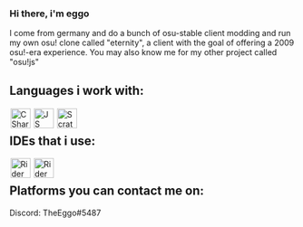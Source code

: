 ### Hi there, i'm eggo

I come from germany and do a bunch of osu-stable client modding and run my own osu! clone called "eternity", a client with the goal of offering a 2009 osu!-era experience.
You may also know me for my other project called "osu!js"

## Languages i work with:
<img style="padding: 1.5px" align="left" alt="CSharp" width="35px" src="https://cdn.worldvectorlogo.com/logos/c--4.svg"/>
<img style="padding: 1.5px" align="left" alt="JS" width="35px" src="https://cdn.worldvectorlogo.com/logos/logo-javascript.svg"/>
<img style="padding: 1.5px" align="left" alt="Scratch" width="35px" src="https://image.winudf.com/v2/image1/b3JnLnNjcmF0Y2hfaWNvbl8xNTc0MjEwMDgxXzA0Ng/icon.png?w=&fakeurl=1"/>
<br>

## IDEs that i use:

<img style="padding: 1.5px" align="left" alt="Rider" width="35px" src="https://resources.jetbrains.com/storage/products/rider/img/meta/rider_logo_300x300.png"/>
<img style="padding: 1.5px" align="left" alt="Rider" width="35px" src="https://upload.wikimedia.org/wikipedia/commons/thumb/5/59/Visual_Studio_Icon_2019.svg/2060px-Visual_Studio_Icon_2019.svg.png"/>
<br>

## Platforms you can contact me on:

Discord: TheEggo#5487

